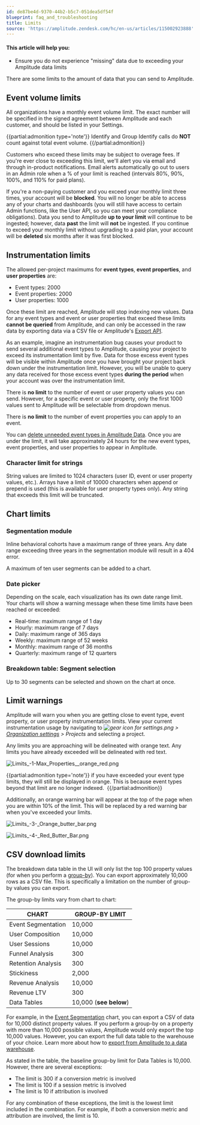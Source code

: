 ```yaml
---
id: de87be4d-9370-44b2-b5c7-051dea5df54f
blueprint: faq_and_troubleshooting
title: Limits
source: 'https://amplitude.zendesk.com/hc/en-us/articles/115002923888'
---
```

#### This article will help you:

* Ensure you do not experience "missing" data due to exceeding your Amplitude data limits

There are some limits to the amount of data that you can send to Amplitude.

## Event volume limits

All organizations have a monthly event volume limit. The exact number will be specified in the signed agreement between Amplitude and each customer, and should be listed in your Settings.   

{{partial:admonition type='note'}}
 Identify and Group Identify calls do **NOT** count against total event volume.
{{/partial:admonition}}

Customers who exceed these limits may be subject to overage fees. If you're ever close to exceeding this limit, we'll alert you via email and through in-product notifications. Email alerts automatically go out to users in an Admin role when a % of your limit is reached (intervals 80%, 90%, 100%, and 110% for paid plans).

If you're a non-paying customer and you exceed your monthly limit three times, your account will be **blocked**. You will no longer be able to access any of your charts and dashboards (you will still have access to certain Admin functions, like the User API, so you can meet your compliance obligations). Data you send to Amplitude **up to your limit** will continue to be ingested; however, data **past** the limit will **not** be ingested. If you continue to exceed your monthly limit without upgrading to a paid plan, your account will be **deleted** six months after it was first blocked.

## Instrumentation limits

The allowed per-project maximums for **event types**, **event properties**, and **user properties** are:

* Event types: 2000
* Event properties: 2000
* User properties: 1000

Once these limit are reached, Amplitude will stop indexing new values. Data for any event types and event or user properties that exceed these limits **cannot be queried** from Amplitude, and can only be accessed in the raw data by exporting data via a CSV file or Amplitude's [Export API](https://www.docs.developers.amplitude.com/analytics/apis/export-api/).

As an example, imagine an instrumentation bug causes your product to send several additional event types to Amplitude, causing your project to exceed its instrumentation limit by five. Data for those excess event types will be visible within Amplitude once you have brought your project back down under the instrumentation limit. However, you will be unable to query any data received for those excess event types **during the period** when your account was over the instrumentation limit. 

There is **no limit** to the number of event or user property values you can send. However, for a specific event or user property, only the first 1000 values sent to Amplitude will be selectable from dropdown menus.

There is **no limit** to the number of event properties you can apply to an event.

You can [delete unneeded event types in Amplitude Data](/docs/data/remove-invalid-data). Once you are under the limit, it will take approximately 24 hours for the new event types, event properties, and user properties to appear in Amplitude.

### Character limit for strings

String values are limited to 1024 characters (user ID, event or user property values, etc.). Arrays have a limit of 10000 characters when append or prepend is used (this is available for user property types only). Any string that exceeds this limit will be truncated.

## Chart limits

### Segmentation module

Inline behavioral cohorts have a maximum range of three years. Any date range exceeding three years in the segmentation module will result in a 404 error.

A maximum of ten user segments can be added to a chart.

### Date picker

Depending on the scale, each visualization has its own date range limit. Your charts will show a warning message when these time limits have been reached or exceeded:

* Real-time: maximum range of 1 day
* Hourly: maximum range of 7 days
* Daily: maximum range of 365 days
* Weekly: maximum range of 52 weeks
* Monthly: maximum range of 36 months
* Quarterly: maximum range of 12 quarters

### Breakdown table: Segment selection

Up to 30 segments can be selected and shown on the chart at once.

## Limit warnings

Amplitude will warn you when you are getting close to event type, event property, or user property instrumentation limits. View your current instrumentation usage by navigating to *![gear icon for settings.png](/docs/output/img/faq/gear-icon-for-settings-png.png) > [Organization settings](/docs/admin/account-management/account-settings) > Projects* and selecting a project.

Any limits you are approaching will be delineated with orange text. Any limits you have already exceeded will be delineated with red text.

![Limits_-_1_-_Max_Properties__orange_red_.png](/docs/output/img/faq/limits-1-max-properties-orange-red-png.png)

{{partial:admonition type='note'}}
if you have exceeded your event type limits, they will still be displayed in orange. This is because event types beyond that limit are no longer indexed. 
{{/partial:admonition}}

Additionally, an orange warning bar will appear at the top of the page when you are within 10% of the limit. This will be replaced by a red warning bar when you've exceeded your limits.

![Limits_-_3_-_Orange_butter_bar.png](/docs/output/img/faq/limits-3-orange-butter-bar-png.png)

![Limits_-_4_-_Red_Butter_Bar.png](/docs/output/img/faq/limits-4-red-butter-bar-png.png)

## CSV download limits

The breakdown data table in the UI will only list the top 100 property values (for when you perform a [group-by](/docs/analytics/charts/group-by)). You can export approximately 10,000 rows as a CSV file. This is specifically a limitation on the number of group-by values you can export.

The group-by limits vary from chart to chart:

| **CHART** | **GROUP-BY LIMIT** |
| --- | --- |
| Event Segmentation | 10,000 |
| User Composition | 10,000 |
| User Sessions | 10,000 |
| Funnel Analysis | 300 |
| Retention Analysis | 300 |
| Stickiness | 2,000 |
| Revenue Analysis | 10,000 |
| Revenue LTV | 300 |
| Data Tables | 10,000 (**see below**) |

For example, in the [Event Segmentation](https://help.amplitude.com/hc/en-us/articles/360033852251) chart, you can export a CSV of data for 10,000 distinct property values. If you perform a group-by on a property with more than 10,000 possible values, Amplitude would only export the top 10,000 values. However, you can export the full data table to the warehouse of your choice. Learn more about how to [export from Amplitude to a data warehouse](https://www.docs.developers.amplitude.com/data/destination-warehouse-overview/).

As stated in the table, the baseline group-by limit for Data Tables is 10,000. However, there are several exceptions:

* The limit is 300 if a conversion metric is involved
* The limit is 100 if a session metric is involved
* The limit is 10 if attribution is involved

For any combination of these exceptions, the limit is the lowest limit included in the combination. For example, if both a conversion metric and attribution are involved, the limit is 10.
